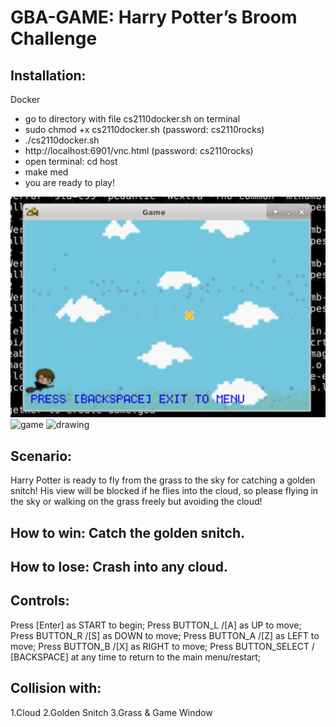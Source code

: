 # GBA-GAME: Harry Potter’s Broom Challenge

## Installation:

Docker
- go to directory with file cs2110docker.sh on terminal
- sudo chmod +x cs2110docker.sh (password: cs2110rocks)
- ./cs2110docker.sh
- http://localhost:6901/vnc.html (password: cs2110rocks)
- open terminal: cd host
- make med
- you are ready to play!

![game](/image/play.png)
![game](/image/game_over.png)
<img src="./image/start.png" alt="drawing" width="100"/>


## Scenario:
Harry Potter is ready to fly from the grass to the sky for catching a golden snitch! His view will be blocked if he flies into the cloud, so please flying in the sky or walking on the grass freely but avoiding the cloud!

## How to win: Catch the golden snitch.

## How to lose: Crash into any cloud.

## Controls:
Press [Enter] as START to begin;
Press BUTTON_L /[A] as UP to move;
Press BUTTON_R /[S] as DOWN to move;
Press BUTTON_A /[Z] as LEFT to move;
Press BUTTON_B /[X] as RIGHT to move;
Press BUTTON_SELECT / [BACKSPACE] at any time to return to the main menu/restart;

## Collision with:
1.Cloud
2.Golden Snitch
3.Grass & Game Window
